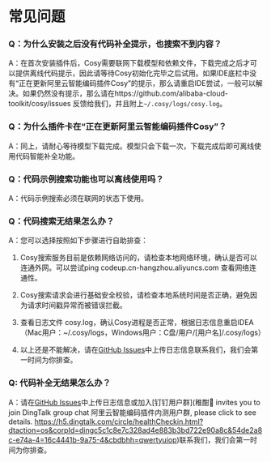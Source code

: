 # 常见问题

### Q：为什么安装之后没有代码补全提示，也搜索不到内容？

A：在首次安装插件后，Cosy需要联网下载模型和依赖文件，下载完成之后才可以提供离线代码提示，因此请等待Cosy初始化完毕之后试用。如果IDE底栏中没有“正在更新阿里云智能编码插件Cosy”的提示，那么请重启IDE尝试，一般可以解决。如果仍然没有提示，那么请在https://github.com/alibaba-cloud-toolkit/cosy/issues 反馈给我们，并且附上`~/.cosy/logs/cosy.log`。


### Q：为什么插件卡在“正在更新阿里云智能编码插件Cosy”？

A：同上，请耐心等待模型下载完成。模型只会下载一次，下载完成后即可离线使用代码智能补全功能。

### Q：代码示例搜索功能也可以离线使用吗？

A：代码示例搜索必须在联网的状态下使用。

### Q：代码搜索无结果怎么办？

A：您可以选择按照如下步骤进行自助排查：

1. Cosy搜索服务目前是依赖网络访问的，请检查本地网络环境，确认是否可以连通外网。可以尝试ping codeup.cn-hangzhou.aliyuncs.com 查看网络连通性。

2. Cosy搜索请求会进行基础安全校验，请检查本地系统时间是否正确，避免因为请求时间戳异常而被错误拦截。

3. 查看日志文件 cosy.log，确认Cosy进程是否正常，根据日志信息重启IDEA（Mac用户：~/.cosy/logs，Windows用户：C盘/用户/[用户名]/.cosy/logs）

4. 以上还是不能解决，请在[GitHub Issues](https://github.com/alibaba-cloud-toolkit/cosy/issues)中上传日志信息联系我们，我们会第一时间为你排查。

### Q: 代码补全无结果怎么办？

A：请在[GitHub Issues](https://github.com/alibaba-cloud-toolkit/cosy/issues)中上传日志信息或加入[钉钉用户群](稚酣🐨 invites you to join DingTalk group chat 阿里云智能编码插件内测用户群, please click to see details. https://h5.dingtalk.com/circle/healthCheckin.html?dtaction=os&corpId=dingc5c1c8e7c328ad4e883b3bd722e90a8c&54de2a8c-e74a-4=16c4441b-9a75-4&cbdbhh=qwertyuiop)联系我们，我们会第一时间为你排查。

